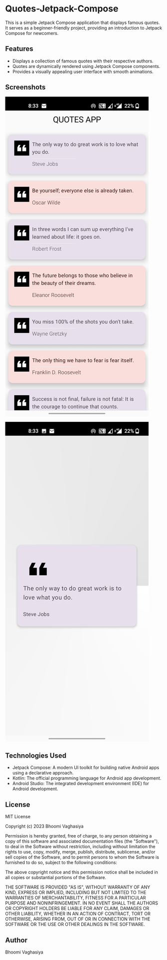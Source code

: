 # Quotes-Jetpack-Compose

This is a simple Jetpack Compose application that displays famous quotes. It serves as a beginner-friendly project, providing an introduction to Jetpack Compose for newcomers.

## Features

- Displays a collection of famous quotes with their respective authors.
- Quotes are dynamically rendered using Jetpack Compose components.
- Provides a visually appealing user interface with smooth animations.

## Screenshots

![Screenshot 1](screenshots/screenshot1.jpg)

![Screenshot 2](screenshots/screenshot2.jpg)

## Technologies Used

- Jetpack Compose: A modern UI toolkit for building native Android apps using a declarative approach.
- Kotlin: The official programming language for Android app development.
- Android Studio: The integrated development environment (IDE) for Android development.

## License

MIT License

Copyright (c) 2023 Bhoomi Vaghasiya

Permission is hereby granted, free of charge, to any person obtaining a copy
of this software and associated documentation files (the "Software"), to deal
in the Software without restriction, including without limitation the rights
to use, copy, modify, merge, publish, distribute, sublicense, and/or sell
copies of the Software, and to permit persons to whom the Software is
furnished to do so, subject to the following conditions:

The above copyright notice and this permission notice shall be included in all
copies or substantial portions of the Software.

THE SOFTWARE IS PROVIDED "AS IS", WITHOUT WARRANTY OF ANY KIND, EXPRESS OR
IMPLIED, INCLUDING BUT NOT LIMITED TO THE WARRANTIES OF MERCHANTABILITY,
FITNESS FOR A PARTICULAR PURPOSE AND NONINFRINGEMENT. IN NO EVENT SHALL THE
AUTHORS OR COPYRIGHT HOLDERS BE LIABLE FOR ANY CLAIM, DAMAGES OR OTHER
LIABILITY, WHETHER IN AN ACTION OF CONTRACT, TORT OR OTHERWISE, ARISING FROM,
OUT OF OR IN CONNECTION WITH THE SOFTWARE OR THE USE OR OTHER DEALINGS IN THE
SOFTWARE.

## Author
Bhoomi Vaghasiya
